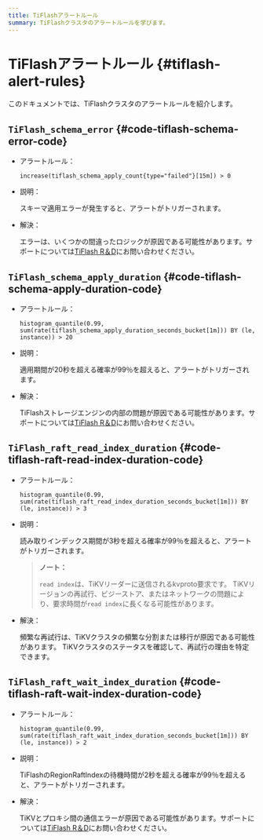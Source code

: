 ```yaml
---
title: TiFlashアラートルール
summary: TiFlashクラスタのアラートルールを学びます。
---
```


# TiFlashアラートルール {#tiflash-alert-rules}

このドキュメントでは、TiFlashクラスタのアラートルールを紹介します。

## <code>TiFlash_schema_error</code> {#code-tiflash-schema-error-code}

-   アラートルール：

    `increase(tiflash_schema_apply_count{type="failed"}[15m]) > 0`

-   説明：

    スキーマ適用エラーが発生すると、アラートがトリガーされます。

-   解決：

    エラーは、いくつかの間違ったロジックが原因である可能性があります。サポートについては[TiFlash R＆D](mailto:support@pingcap.com)にお問い合わせください。

## <code>TiFlash_schema_apply_duration</code> {#code-tiflash-schema-apply-duration-code}

-   アラートルール：

    `histogram_quantile(0.99, sum(rate(tiflash_schema_apply_duration_seconds_bucket[1m])) BY (le, instance)) > 20`

-   説明：

    適用期間が20秒を超える確率が99％を超えると、アラートがトリガーされます。

-   解決：

    TiFlashストレージエンジンの内部の問題が原因である可能性があります。サポートについては[TiFlash R＆D](mailto:support@pingcap.com)にお問い合わせください。

## <code>TiFlash_raft_read_index_duration</code> {#code-tiflash-raft-read-index-duration-code}

-   アラートルール：

    `histogram_quantile(0.99, sum(rate(tiflash_raft_read_index_duration_seconds_bucket[1m])) BY (le, instance)) > 3`

-   説明：

    読み取りインデックス期間が3秒を超える確率が99％を超えると、アラートがトリガーされます。

    > **ノート：**
    >
    > `read index`は、TiKVリーダーに送信されるkvproto要求です。 TiKVリージョンの再試行、ビジーストア、またはネットワークの問題により、要求時間が`read index`に長くなる可能性があります。

-   解決：

    頻繁な再試行は、TiKVクラスタの頻繁な分割または移行が原因である可能性があります。 TiKVクラスタのステータスを確認して、再試行の理由を特定できます。

## <code>TiFlash_raft_wait_index_duration</code> {#code-tiflash-raft-wait-index-duration-code}

-   アラートルール：

    `histogram_quantile(0.99, sum(rate(tiflash_raft_wait_index_duration_seconds_bucket[1m])) BY (le, instance)) > 2`

-   説明：

    TiFlashのRegionRaftIndexの待機時間が2秒を超える確率が99％を超えると、アラートがトリガーされます。

-   解決：

    TiKVとプロキシ間の通信エラーが原因である可能性があります。サポートについては[TiFlash R＆D](mailto:support@pingcap.com)にお問い合わせください。
